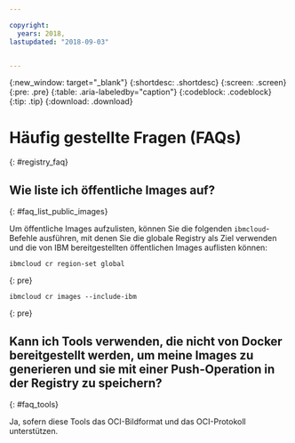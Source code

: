 ```yaml
---

copyright:
  years: 2018, 
lastupdated: "2018-09-03"


---
```


{:new_window: target="_blank"}
{:shortdesc: .shortdesc}
{:screen: .screen}
{:pre: .pre}
{:table: .aria-labeledby="caption"}
{:codeblock: .codeblock}
{:tip: .tip}
{:download: .download}


# Häufig gestellte Fragen (FAQs)
{: #registry_faq}


## Wie liste ich öffentliche Images auf?
{: #faq_list_public_images}

Um öffentliche Images aufzulisten, können Sie die folgenden `ibmcloud`-Befehle ausführen, mit denen Sie die globale Registry als Ziel verwenden und die von IBM bereitgestellten öffentlichen Images auflisten können: 

```
ibmcloud cr region-set global
```
{: pre}

```
ibmcloud cr images --include-ibm
```
{: pre}


## Kann ich Tools verwenden, die nicht von Docker bereitgestellt werden, um meine Images zu generieren und sie mit einer Push-Operation in der Registry zu speichern? 
{: #faq_tools}

Ja, sofern diese Tools das OCI-Bildformat und das OCI-Protokoll unterstützen. 
